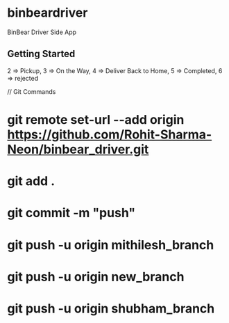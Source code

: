 # binbeardriver

BinBear Driver Side App

## Getting Started

2 => Pickup, 3 => On the Way, 4 => Deliver Back to Home, 5 => Completed, 6 => rejected

// Git Commands
# git remote set-url --add origin https://github.com/Rohit-Sharma-Neon/binbear_driver.git
# git add .
# git commit -m "push"
# git push -u origin mithilesh_branch
# git push -u origin new_branch
# git push -u origin shubham_branch
